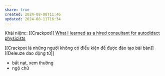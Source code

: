 ```yaml
---
share: true
created: 2024-08-08T11:46
updated: 2024-08-11T16:34
---
```

Khái niệm:: [[Crackpot]]
[What I learned as a hired consultant for autodidact physicists](https://aeon.co/ideas/what-i-learned-as-a-hired-consultant-for-autodidact-physicists) 

[[Crackpot là những người không có điều kiện để được đào tạo bài bản]]
[[Deleuze dao động tử]]
- bắt nạt, xem thường
- ngộ chữ